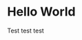 <!---
title: Hello World Post Title
description: Playground for blogging platform
issueID: 1
-->

# Hello World

Test test test
